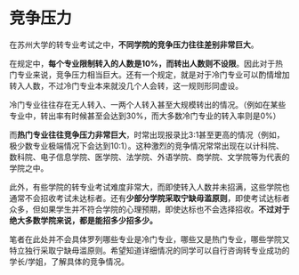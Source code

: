 # 竞争压力

在苏州大学的转专业考试之中，**不同学院的竞争压力往往差别非常巨大**。

在规定中，**每个专业限制转入的人数是10%，而转出人数则不设限**。因此对于热门专业来说，竞争压力相当巨大。还有一个规定，就是对于冷门专业可以酌情增加转入人数，不过冷门专业本来就没几个人会转，这一规则形同虚设。

冷门专业往往存在无人转入、一两个人转入甚至大规模转出的情况。（例如在某些专业中，转出率有时候甚至会达到30%，而大多数冷门专业的转入率则是0%）

而**热门专业往往竞争压力非常巨大**，时常出现报录比3:1甚至更高的情况（例如，极少数专业极端情况下会达到10:1）。这种激烈的竞争情况常常出现在以计科院、数科院、电子信息学院、医学院、法学院、外语学院、商学院、文学院等为代表的学院之中。

此外，有些学院的转专业考试难度非常大，而即使转入人数并未招满，这些学院也通常不会招收考试未达标者。还有**少部分学院采取宁缺毋滥原则**，即使考试达标者众多，但如果学生并不符合学院的心理预期，即使达标也不会选择招收。**不过对于绝大多数学院来说，都是能招多少招多少。**

笔者在此处并不会具体罗列哪些专业是冷门专业，哪些又是热门专业，哪些学院又特立独行采取宁缺毋滥原则。希望知道详细情况的同学可以自行咨询转专业成功的学长/学姐，了解具体的竞争情况。